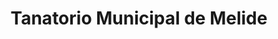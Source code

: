 ---
title: "Tanatorio Municipal de Melide"
url: /melide/tanatorio-municipal-de-melide/
shop: Bestattungen
---